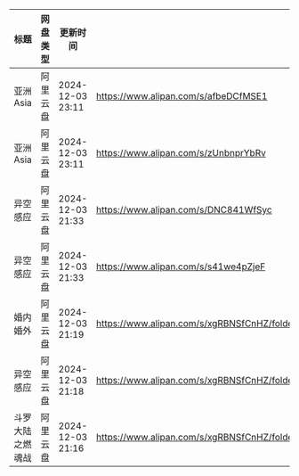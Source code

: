 | 标题 | 网盘类型 | 更新时间 | 链接 |
| --- | --- | --- | --- |
| 亚洲Asia | 阿里云盘 |  2024-12-03 23:11 | https://www.alipan.com/s/afbeDCfMSE1 |
| 亚洲Asia | 阿里云盘 |  2024-12-03 23:11 | https://www.alipan.com/s/zUnbnprYbRv |
| 异空感应 | 阿里云盘 |  2024-12-03 21:33 | https://www.alipan.com/s/DNC841WfSyc |
| 异空感应 | 阿里云盘 |  2024-12-03 21:33 | https://www.alipan.com/s/s41we4pZjeF |
| 婚内婚外 | 阿里云盘 |  2024-12-03 21:19 | https://www.alipan.com/s/xgRBNSfCnHZ/folder/67494db56d909a1bba064c539667883a641e8170 |
| 异空感应 | 阿里云盘 |  2024-12-03 21:18 | https://www.alipan.com/s/xgRBNSfCnHZ/folder/6745c4344cb0276e2a7f4ff5a40ac832c07aca44 |
| 斗罗大陆之燃魂战 | 阿里云盘 |  2024-12-03 21:16 | https://www.alipan.com/s/xgRBNSfCnHZ/folder/6745c42a71f6e069ac2f4fb7915e33b418251c0b |
